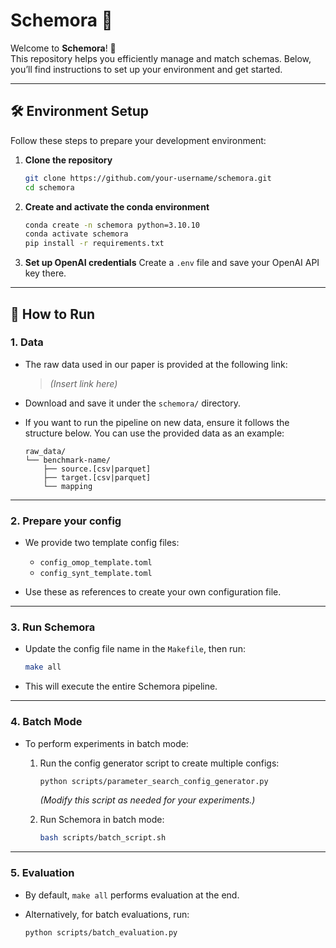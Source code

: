 # Schemora 🚀

Welcome to **Schemora**! 🎉  
This repository helps you efficiently manage and match schemas. Below, you’ll find instructions to set up your environment and get started.

---

## 🛠️ Environment Setup

Follow these steps to prepare your development environment:

1. **Clone the repository**
    ```bash
    git clone https://github.com/your-username/schemora.git
    cd schemora
    ```

2. **Create and activate the conda environment**
    ```bash
    conda create -n schemora python=3.10.10
    conda activate schemora
    pip install -r requirements.txt
    ```

3. **Set up OpenAI credentials**
   Create a `.env` file and save your OpenAI API key there.

---

## 🚀 How to Run

### 1. Data

- The raw data used in our paper is provided at the following link:

  > *(Insert link here)*

- Download and save it under the `schemora/` directory.

- If you want to run the pipeline on new data, ensure it follows the structure below. You can use the provided data as an example:

    ```
    raw_data/
    └── benchmark-name/
        ├── source.[csv|parquet]
        ├── target.[csv|parquet]
        └── mapping
    ```

---

### 2. Prepare your config

- We provide two template config files:  
  - `config_omop_template.toml`
  - `config_synt_template.toml`

- Use these as references to create your own configuration file.

---

### 3. Run Schemora

- Update the config file name in the `Makefile`, then run:

    ```bash
    make all
    ```

- This will execute the entire Schemora pipeline.

---

### 4. Batch Mode

- To perform experiments in batch mode:

  1. Run the config generator script to create multiple configs:
      ```bash
      python scripts/parameter_search_config_generator.py
      ```
      *(Modify this script as needed for your experiments.)*

  2. Run Schemora in batch mode:
      ```bash
      bash scripts/batch_script.sh
      ```

---

### 5. Evaluation

- By default, `make all` performs evaluation at the end.

- Alternatively, for batch evaluations, run:
    ```bash
    python scripts/batch_evaluation.py
    ```

